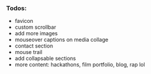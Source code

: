 ### Todos:
* favicon
* custom scrollbar
* add more images
* mouseover captions on media collage
* contact section
* mouse trail
* add collapsable sections
* more content: hackathons, film portfolio, blog, rap lol
